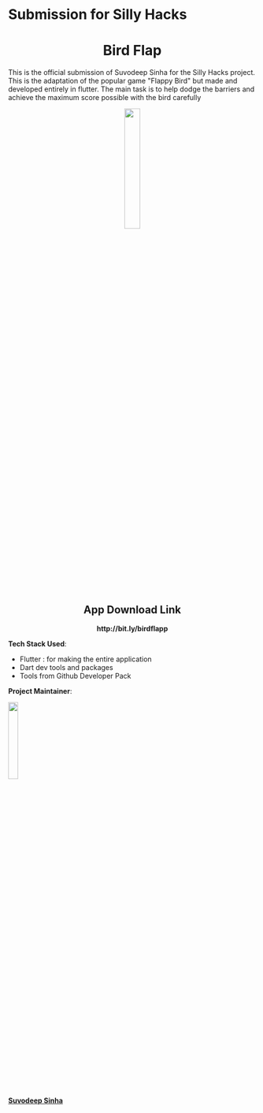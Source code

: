 # Submission for Silly Hacks
<h1 align= "center"><b>Bird Flap</b></h1>

This is the official submission of Suvodeep Sinha for the Silly Hacks project. This is the adaptation of the popular game "Flappy Bird" but made and developed entirely in flutter. The main task is to help dodge the barriers and achieve the maximum score possible with the bird carefully

<p align="center"><img width=25% src="https://media.giphy.com/media/bfg1PLZ5rn72yNmGJq/giphy.gif"></p>

<h2 align= "center"><b>App Download Link</b></h2>

<p align="center"><b>http://bit.ly/birdflapp</b></p>

**Tech Stack Used**:

- Flutter : for making the entire application
- Dart dev tools and packages
- Tools from Github Developer Pack

**Project Maintainer**:

<p align="left">
<img width=20% src="https://avatars1.githubusercontent.com/u/52796258">&ensp;&ensp;&ensp;

</p>
<a href="https://github.com/Suvoo">
<h4 align="left"><b>Suvodeep Sinha</b></a>
